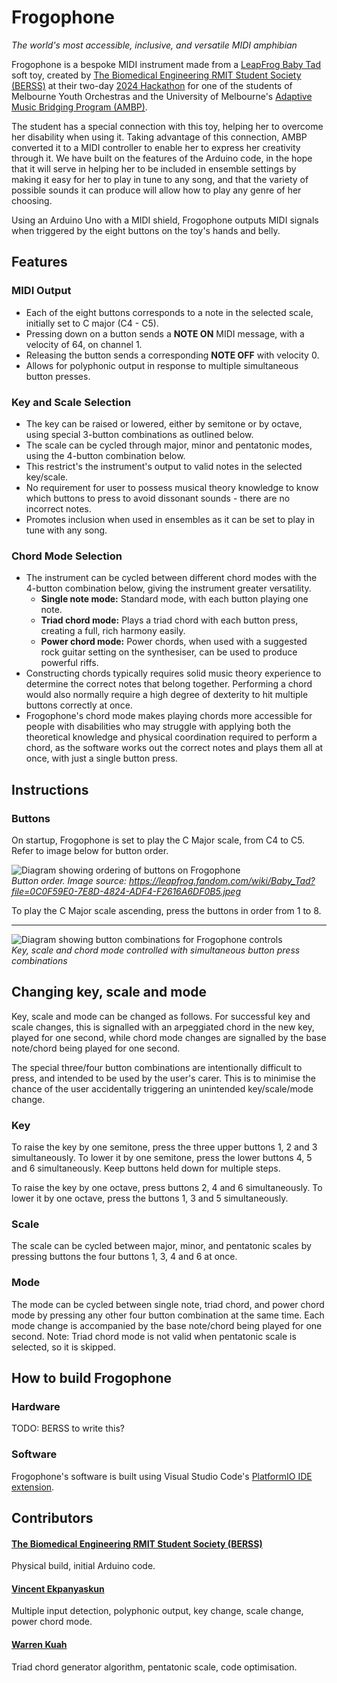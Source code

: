 # Frogophone

*The world's most accessible, inclusive, and versatile MIDI amphibian*

Frogophone is a bespoke MIDI instrument made from a [LeapFrog Baby Tad](https://leapfrog.fandom.com/wiki/Baby_Tad) soft toy, created by [The Biomedical Engineering RMIT Student Society (BERSS)](https://rusu.rmit.edu.au/Clubs/BERSS) at their two-day [2024 Hackathon](https://www.instagram.com/p/C-mOJVxqIss/) for one of the students of Melbourne Youth Orchestras and the University of Melbourne's [Adaptive Music Bridging Program (AMBP)](https://myo.org.au/programs/ensemble-program/adaptive-music-bridging-program/).

The student has a special connection with this toy, helping her to overcome her disability when using it. Taking advantage of this connection, AMBP converted it to a MIDI controller to enable her to express her creativity through it. We have built on the features of the Arduino code, in the hope that it will serve in helping her to be included in ensemble settings by making it easy for her to play in tune to any song, and that the variety of possible sounds it can produce will allow how to play any genre of her choosing. 

Using an Arduino Uno with a MIDI shield, Frogophone outputs MIDI signals when triggered by the eight buttons on the toy's hands and belly.

## Features

### MIDI Output
* Each of the eight buttons corresponds to a note in the selected scale, initially set to C major (C4 - C5).
* Pressing down on a button sends a **NOTE ON** MIDI message, with a velocity of 64, on channel 1.
* Releasing the button sends a corresponding **NOTE OFF** with velocity 0.
* Allows for polyphonic output in response to multiple simultaneous button presses.

### Key and Scale Selection
* The key can be raised or lowered, either by semitone or by octave, using special 3-button combinations as outlined below.
* The scale can be cycled through major, minor and pentatonic modes, using the 4-button combination below.
* This restrict's the instrument's output to valid notes in the selected key/scale.
* No requirement for user to possess musical theory knowledge to know which buttons to press to avoid dissonant sounds - there are no incorrect notes.
* Promotes inclusion when used in ensembles as it can be set to play in tune with any song.

### Chord Mode Selection
* The instrument can be cycled between different chord modes with the 4-button combination below, giving the instrument greater versatility.
    * **Single note mode:** Standard mode, with each button playing one note.
    * **Triad chord mode:** Plays a triad chord with each button press, creating a full, rich harmony easily.
    * **Power chord mode:** Power chords, when used with a suggested rock guitar setting on the synthesiser, can be used to produce powerful riffs.
* Constructing chords typically requires solid music theory experience to determine the correct notes that belong together. Performing a chord would also normally require a high degree of dexterity to hit multiple buttons correctly at once.
* Frogophone's chord mode makes playing chords more accessible for people with disabilities who may struggle with applying both the theoretical knowledge and physical coordination required to perform a chord, as the software works out the correct notes and plays them all at once, with just a single button press.

## Instructions

### Buttons
On startup, Frogophone is set to play the C Major scale, from C4 to C5. Refer to image below for button order.

![Diagram showing ordering of buttons on Frogophone](https://github.com/user-attachments/assets/b0775f6c-9156-48a7-ad7b-15e903892f39)  
*Button order. Image source: https://leapfrog.fandom.com/wiki/Baby_Tad?file=0C0F59E0-7E8D-4824-ADF4-F2616A6DF0B5.jpeg*

To play the C Major scale ascending, press the buttons in order from 1 to 8.

---
![Diagram showing button combinations for Frogophone controls](https://github.com/user-attachments/assets/654a3244-39cc-4430-bbb9-9041560e4e89)  
*Key, scale and chord mode controlled with simultaneous button press combinations*

## Changing key, scale and mode

Key, scale and mode can be changed as follows. For successful key and scale changes, this is signalled with an arpeggiated chord in the new key, played for one second, while chord mode changes are signalled by the base note/chord being played for one second.

The special three/four button combinations are intentionally difficult to press, and intended to be used by the user's carer. This is to minimise the chance of the user accidentally triggering an unintended key/scale/mode change.

### Key

To raise the key by one semitone, press the three upper buttons 1, 2 and 3 simultaneously. To lower it by one semitone, press the lower buttons 4, 5 and 6 simultaneously. Keep buttons held down for multiple steps.

To raise the key by one octave, press buttons 2, 4 and 6 simultaneously. To lower it by one octave, press the buttons 1, 3 and 5 simultaneously.

### Scale

The scale can be cycled between major, minor, and pentatonic scales by pressing buttons the four buttons 1, 3, 4 and 6 at once.

### Mode

The mode can be cycled between single note, triad chord, and power chord mode by pressing any other four button combination at the same time. Each mode change is accompanied by the base note/chord being played for one second. Note: Triad chord mode is not valid when pentatonic scale is selected, so it is skipped.

## How to build Frogophone

### Hardware

TODO: BERSS to write this?

### Software

Frogophone's software is built using Visual Studio Code's [PlatformIO IDE extension](https://marketplace.visualstudio.com/items?itemName=platformio.platformio-ide).

## Contributors

#### [The Biomedical Engineering RMIT Student Society (BERSS)](https://rusu.rmit.edu.au/Clubs/BERSS)
Physical build, initial Arduino code.

#### [Vincent Ekpanyaskun](https://github.com/vekp)
Multiple input detection, polyphonic output, key change, scale change, power chord mode.

####  [Warren Kuah](https://github.com/W-Kuah)
Triad chord generator algorithm, pentatonic scale, code optimisation.
